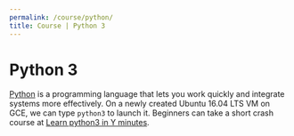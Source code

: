 ```yaml
---
permalink: /course/python/
title: Course | Python 3
---
```

# Python 3

[Python](https://www.python.org/) is a programming language that lets you work quickly and integrate systems more effectively. On a newly created Ubuntu 16.04 LTS VM on GCE, we can type `python3` to launch it. Beginners can take a short crash course at [Learn python3 in Y minutes](https://learnxinyminutes.com/docs/python3/).

